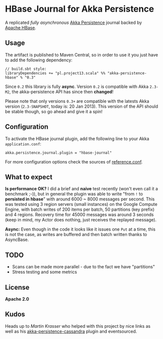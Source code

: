 HBase Journal for Akka Persistence
==================================

A replicated _fully asynchronous_ [Akka Persistence](http://doc.akka.io/docs/akka/snapshot/scala/persistence.html) journal backed by [Apache HBase](http://hbase.apache.org).

Usage
-----

The artifact is published to Maven Central, so in order to use it you just have to add the following dependency:

    // build.sbt style:
    libraryDependencies += "pl.project13.scala" %% "akka-persistence-hbase" % "0.3"

Since `0.2` this library is fully **async**. Version `0.2` is compatible with Akka `2.3-M2`, the akka-persistence API has since then **changed**!

Please note that only versions `0.3+` are compatible with the latests Akka version (`2.3-SNAPSHOT`, today is: 20 Jan 2013).
This version of the API should be stable though, so go ahead and give it a spin!

Configuration
-------------

To activate the HBase journal plugin, add the following line to your Akka `application.conf`:

    akka.persistence.journal.plugin = "hbase-journal"

For more configuration options check the sources of [reference.conf](https://github.com/ktoso/akka-persistence-hbase/blob/master/src/main/resources/reference.conf).

What to expect
--------------
**Is performance OK?** I did a brief and **naive** test recently (won't even call it a benchmark ;-)), but in general the plugin was able to write "from `!` to __persisted in hbase__" with around 6000 ~ 8000 messages per second.
This was tested using 3 region servers (small instances) on the Google Compute Engine, with batch writes of 200 items per batch, 50 partitions (key prefix) and 4 regions.
Recovery time for 45000 messages was around 3 seconds (keep in mind, my Actor does nothing, just receives the replayed message).

**Async:** Even though in the code it looks like it issues one `Put` at a time, this is not the case, as writes are buffered and then batch written thanks to AsyncBase.

TODO
----

* Scans can be made more parallel - due to the fact we have "partitions"
* Stress testing and some metrics

License
-------

**Apache 2.0**

Kudos
-----

Heads up to _Martin Krasser_ who helped with this project by nice links as well as his [akka-persistence-cassandra](https://github.com/krasserm/akka-persistence-cassandra) plugin and eventsourced.
